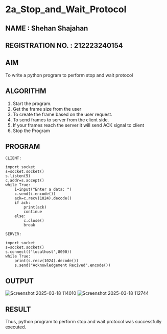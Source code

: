 # 2a_Stop_and_Wait_Protocol
## NAME : Shehan Shajahan
## REGISTRATION NO. : 212223240154
## AIM 
To write a python program to perform stop and wait protocol
## ALGORITHM
1. Start the program.
2. Get the frame size from the user
3. To create the frame based on the user request.
4. To send frames to server from the client side.
5. If your frames reach the server it will send ACK signal to client
6. Stop the Program
## PROGRAM
```
CLIENT: 
 
import socket 
s=socket.socket() 
s.listen(5) 
c,addr=s.accept() 
while True: 
    i=input("Enter a data: ") 
    c.send(i.encode()) 
    ack=c.recv(1024).decode() 
    if ack: 
        print(ack) 
        continue 
    else: 
        c.close() 
        break 
```
```
SERVER: 
 
import socket 
s=socket.socket() 
s.connect(('localhost',8000)) 
while True: 
    print(s.recv(1024).decode()) 
    s.send("Acknowledgement Recived".encode())
```

## OUTPUT
![Screenshot 2025-03-18 114010](https://github.com/user-attachments/assets/df41dc1e-abe8-4bc8-a304-ea7e9a8417f1)
![Screenshot 2025-03-18 112744](https://github.com/user-attachments/assets/0cec626d-2797-4add-80be-134bfd6d168d)


## RESULT
Thus, python program to perform stop and wait protocol was successfully executed.
